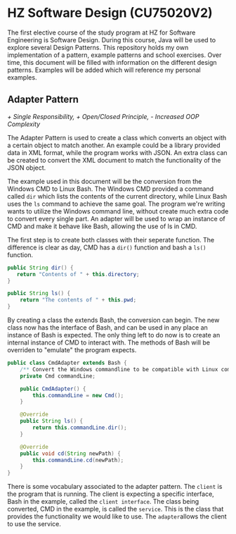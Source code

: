 # HZ Software Design (CU75020V2)

The first elective course of the study program at HZ for Software Engineering is Software Design.
During this course, Java will be used to explore several Design Patterns.
This repository holds my own implementation of a pattern, example patterns and school exercises.
Over time, this document will be filled with information on the different design patterns.
Examples will be added which will reference my personal examples.

## Adapter Pattern

_+ Single Responsibility, + Open/Closed Principle, - Increased OOP Complexity_

The Adapter Pattern is used to create a class which converts an object with a certain object to match another.
An example could be a library provided data in XML format, while the program works with JSON.
An extra class can be created to convert the XML document to match the functionality of the JSON object.

The example used in this document will be the conversion from the Windows CMD to Linux Bash.
The Windows CMD provided a command called ```dir``` which lists the contents of the current directory,
while Linux Bash uses the ```ls``` command to achieve the same goal.
The program we're writing wants to utilize the Windows command line, 
without create much extra code to convert every single part.
An adapter will be used to wrap an instance of CMD and make it behave like Bash,
allowing the use of ls in CMD.

The first step is to create both classes with their seperate function.
The difference is clear as day, CMD has a ```dir()``` function and bash a ```ls()``` function.

```java
public String dir() {
   return "Contents of " + this.directory;
}
```

```java
public String ls() {
    return "The contents of " + this.pwd;
}
```

By creating a class the extends Bash, the conversion can begin.
The new class now has the interface of Bash, and can be used in any place an instance of Bash is expected.
The only thing left to do now is to create an internal instance of CMD to interact with.
The methods of Bash will be overriden to "emulate" the program expects.

```java
public class CmdAdapter extends Bash {
    /** Convert the Windows commandline to be compatible with Linux commands. */
    private Cmd commandLine;

    public CmdAdapter() {
        this.commandLine = new Cmd();
    }

    @Override
    public String ls() {
        return this.commandLine.dir();
    }

    @Override
    public void cd(String newPath) {
        this.commandLine.cd(newPath);
    }
}
```
There is some vocabulary associated to the adapter pattern. 
The ```client``` is the program that is running.
The client is expecting a specific interface, Bash in the example, called the ```client interface```.
The class being converted, CMD in the example, is called the ```service```.
This is the class that provides the functionality we would like to use.
The ```adapter```allows the client to use the service.
